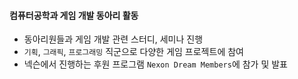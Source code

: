 
#### 컴퓨터공학과 게임 개발 동아리 활동

- 동아리원들과 게임 개발 관련 스터디, 세미나 진행
- `기획`, `그래픽`, `프로그래밍` 직군으로 다양한 게임 프로젝트에 참여
- 넥슨에서 진행하는 후원 프로그램 `Nexon Dream Members`에 참가 및 발표